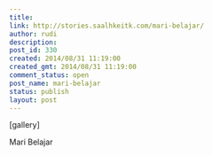 ```yaml
---
title: 
link: http://stories.saalhkeitk.com/mari-belajar/
author: rudi
description: 
post_id: 330
created: 2014/08/31 11:19:00
created_gmt: 2014/08/31 11:19:00
comment_status: open
post_name: mari-belajar
status: publish
layout: post
---
```



[gallery] 

Mari Belajar